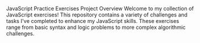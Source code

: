JavaScript Practice Exercises
Project Overview
Welcome to my collection of JavaScript exercises! This repository contains a variety of challenges and tasks I've completed to enhance my JavaScript skills. These exercises range from basic syntax and logic problems to more complex algorithmic challenges.
